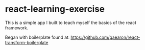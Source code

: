 # react-learning-exercise
This is a simple app I built to teach myself the basics of the react framework. 


Began with boilerplate found at:
https://github.com/gaearon/react-transform-boilerplate
